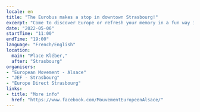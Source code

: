 ```yaml
---
locale: en
title: "The Eurobus makes a stop in downtown Strasbourg!"
excerpt: "Come to discover Europe or refresh your memory in a fun way in the midst of the run village (Courses de Strasbourg Eurométropole)."
date: "2022-05-06"
startTime: "11:00"
endTime: "19:00"
language: "French/English"
location:
  main: "Place Kléber,"
  after: "Strasbourg"
organisers:
- "European Movement - Alsace"
- "JEF - Strasbourg"
- "Europe Direct Strasbourg"
links:
- title: "More info"
  href: "https://www.facebook.com/MouvementEuropeenAlsace/"
---
```

